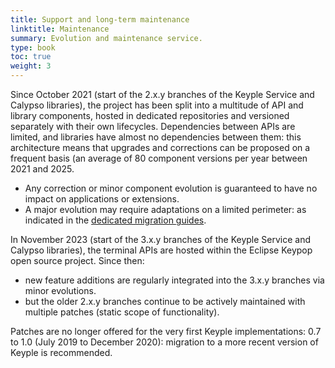 ```yaml
---
title: Support and long-term maintenance
linktitle: Maintenance
summary: Evolution and maintenance service.
type: book
toc: true
weight: 3
---
```


Since October 2021 (start of the 2.x.y branches of the Keyple Service and Calypso libraries), the project has been split into a multitude of API and library components, hosted in dedicated repositories and versioned separately with their own lifecycles.
Dependencies between APIs are limited, and libraries have almost no dependencies between them: this architecture means that upgrades and corrections can be proposed on a frequent basis (an average of 80 component versions per year between 2021 and 2025.
- Any correction or minor component evolution is guaranteed to have no impact on applications or extensions.
- A major evolution may require adaptations on a limited perimeter: as indicated in the [dedicated migration guides](https://keyple.org/learn/user-guide/migration-guide/).

In November 2023 (start of the 3.x.y branches of the Keyple Service and Calypso libraries), the terminal APIs are hosted within the Eclipse Keypop open source project. Since then:
- new feature additions are regularly integrated into the 3.x.y branches via minor evolutions.
- but the older 2.x.y branches continue to be actively maintained with multiple patches (static scope of functionality).

Patches are no longer offered for the very first Keyple implementations: 0.7 to 1.0 (July 2019 to December 2020): migration to a more recent version of Keyple is recommended.
